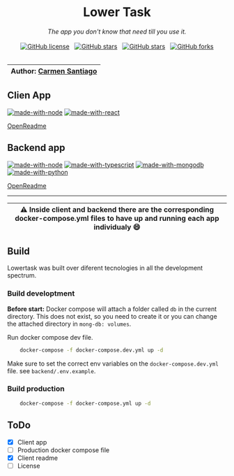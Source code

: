 <div align="center">
    <h1>Lower Task</h1>
    <i>The app you don't know that need till you use it. </i>
    <br/>
    <br/>
    <a href="https://github.com/grem-dev/lower-task/blob/master/LICENSE"><img alt="GitHub license" src="https://img.shields.io/github/license/grem-dev/lower-task?style=for-the-badge"></a>&nbsp;&nbsp;
    <a href="https://github.com/grem-dev/lower-task/stargazers"><img alt="GitHub stars" src="https://img.shields.io/github/stars/grem-dev/lower-task?style=for-the-badge"></a>&nbsp;&nbsp;
    <a href="https://github.com/grem-dev/lower-task"><img alt="GitHub stars" src="https://img.shields.io/github/repo-size/grem-dev/lower-task?style=for-the-badge"></a>&nbsp;&nbsp;
    <a href="https://github.com/grem-dev/lower-task/network"><img alt="GitHub forks" src="https://img.shields.io/github/forks/grem-dev/lower-task?style=for-the-badge"></a>
    <br/>
</div>

<br>

| Author: [Carmen Santiago](https://grem-dev.github.io/grem.github.io/) |
| --- |




## Clien App
[![made-with-node](https://img.shields.io/badge/NodeJs-v12.17.0-492.svg)](https://nodejs.org/en/) [![made-with-react](https://img.shields.io/badge/React-v17.0.1-41aafb.svg)](https://reactjs.org/) 

[OpenReadme](./client/README.md)

## Backend app
[![made-with-node](https://img.shields.io/badge/NodeJs-v12.17.0-492.svg)](https://nodejs.org/en/) [![made-with-typescript](https://img.shields.io/badge/TypeScript-v4.0.5-49f.svg)](https://www.typescriptlang.org/) [![made-with-mongodb](https://img.shields.io/badge/Made%20with-MongoDb-492.svg)](https://www.mongodb.com/en) [![made-with-python](https://img.shields.io/badge/Made%20with-Python-FFD343.svg)](https://www.python.org/)

[OpenReadme](./backend/readme.md)



---
| :warning: Inside client and backend there are the corresponding docker-compose.yml files to have up and running each app individualy :smile: |
| ---|

## Build
Lowertask was built over diferent tecnologies in all the development spectrum. 

### Build developtment

**Before start:** Docker compose will attach a folder called `db` in the current directory. This does not exist, so you need to create it or you can change the attached directory in `mong-db: volumes`.

Run docker compose dev file.

```Bash
    docker-compose -f docker-compose.dev.yml up -d
```

Make sure to set the correct env variables on the `docker-compose.dev.yml` file. see `backend/.env.example`.


### Build production

```sh
    docker-compose -f docker-compose.yml up -d 
```


## ToDo
- [x] Client app
- [ ] Production docker compose file
- [x] Client readme
- [ ] License 
